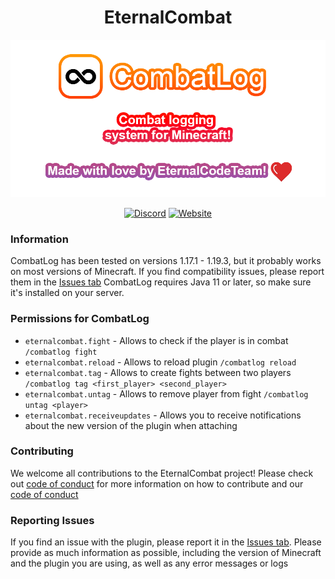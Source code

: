 <div align="center">

# EternalCombat

![](/assets/readme-banner.png)

[![Discord](https://img.shields.io/discord/889460117953720351?color=%237289DA&logo=discord&logoColor=white&style=for-the-badge)](https://discord.gg/FQ7jmGBd6c)
[![Website](https://img.shields.io/badge/-website-orange?style=for-the-badge&logo=internet-explorer&logoColor=white)](https://eternalcode.pl/)

</div>

### Information
CombatLog has been tested on versions 1.17.1 - 1.19.3, but it probably works on most versions of Minecraft. If you find compatibility issues, please report them in the [Issues tab](https://github.com/EternalCodeTeam/EternalCombat/issues)
CombatLog requires Java 11 or later, so make sure it's installed on your server.

### Permissions for CombatLog

- `eternalcombat.fight` - Allows to check if the player is in combat `/combatlog fight`
- `eternalcombat.reload` - Allows to reload plugin `/combatlog reload`
- `eternalcombat.tag` - Allows to create fights between two players  `/combatlog tag <first_player> <second_player>`
- `eternalcombat.untag` - Allows to remove player from fight `/combatlog untag <player>`
- `eternalcombat.receiveupdates` - Allows you to receive notifications about the new version of the plugin when attaching

### Contributing
We welcome all contributions to the EternalCombat project! Please check out [code of conduct](.github/CONTRIBUTING.md) for more information on how to contribute and our [code of conduct](./.github/CODE_OF_CONDUCT.md)

### Reporting Issues
If you find an issue with the plugin, please report it in the [Issues tab](https://github.com/EternalCodeTeam/EternalCombat/issues). Please provide as much information as possible, including the version of Minecraft and the plugin you are using, as well as any error messages or logs
